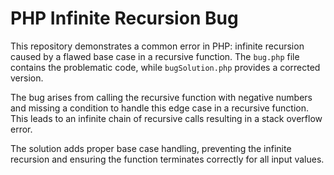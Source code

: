# PHP Infinite Recursion Bug

This repository demonstrates a common error in PHP: infinite recursion caused by a flawed base case in a recursive function.  The `bug.php` file contains the problematic code, while `bugSolution.php` provides a corrected version.

The bug arises from calling the recursive function with negative numbers and missing a condition to handle this edge case in a recursive function. This leads to an infinite chain of recursive calls resulting in a stack overflow error.

The solution adds proper base case handling, preventing the infinite recursion and ensuring the function terminates correctly for all input values.